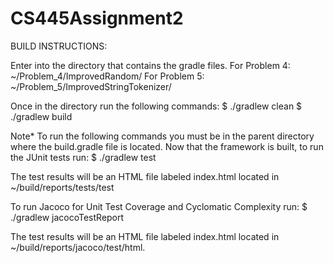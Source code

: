 # CS445Assignment2
BUILD INSTRUCTIONS:

Enter into the directory that contains the gradle files.
For Problem 4: ~/Problem_4/ImprovedRandom/
For Problem 5: ~/Problem_5/ImprovedStringTokenizer/

Once in the directory run the following commands:
$ ./gradlew clean
$ ./gradlew build

Note* To run the following commands you must be in the parent directory where the build.gradle file is located.
Now that the framework is built, to run the JUnit tests run:
$ ./gradlew test

The test results will be an HTML file labeled index.html located in ~/build/reports/tests/test

To run Jacoco for Unit Test Coverage and Cyclomatic Complexity run:
$ ./gradlew jacocoTestReport

The test results will be an HTML file labeled index.html located in ~/build/reports/jacoco/test/html.
